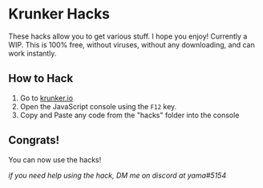 # Krunker Hacks
These hacks allow you to get various stuff. I hope you enjoy! Currently a WIP. This is 100% free, without viruses, without any downloading, and can work instantly.

## How to Hack

1. Go to [krunker.io](https://krunker.io/)
2. Open the JavaScript console using the `F12` key.
3. Copy and Paste any code from the "hacks" folder into the console

## Congrats!
You can now use the hacks!

*if you need help using the hack, DM me on discord at yama#5154*
